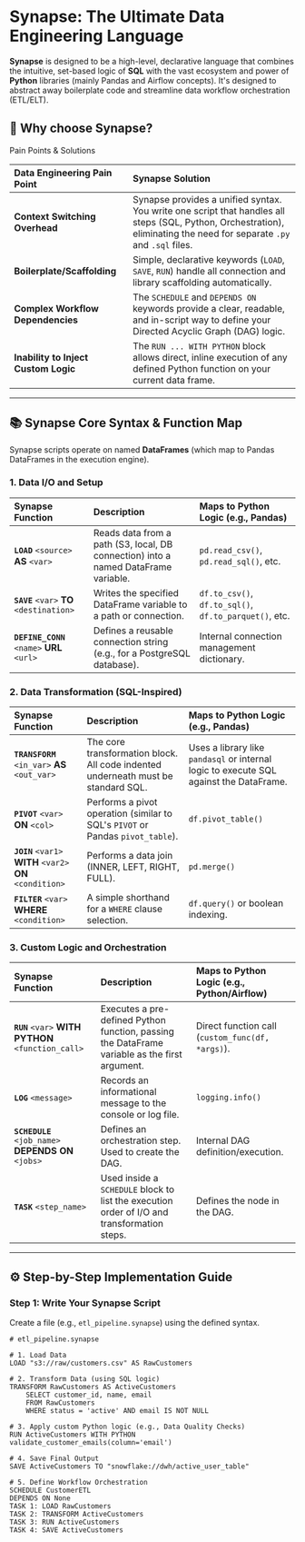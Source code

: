 # Synapse: The Ultimate Data Engineering Language

**Synapse** is designed to be a high-level, declarative language that combines the intuitive, set-based logic of **SQL** with the vast ecosystem and power of **Python** libraries (mainly Pandas and Airflow concepts). It's designed to abstract away boilerplate code and streamline data workflow orchestration (ETL/ELT).

## 🚀 Why choose Synapse? 

Pain Points & Solutions

| Data Engineering Pain Point | Synapse Solution |
| :--- | :--- |
| **Context Switching Overhead** | Synapse provides a unified syntax. You write one script that handles all steps (SQL, Python, Orchestration), eliminating the need for separate `.py` and `.sql` files. |
| **Boilerplate/Scaffolding** | Simple, declarative keywords (`LOAD`, `SAVE`, `RUN`) handle all connection and library scaffolding automatically. |
| **Complex Workflow Dependencies** | The `SCHEDULE` and `DEPENDS ON` keywords provide a clear, readable, and in-script way to define your Directed Acyclic Graph (DAG) logic. |
| **Inability to Inject Custom Logic** | The `RUN ... WITH PYTHON` block allows direct, inline execution of any defined Python function on your current data frame. |

---

## 📚 Synapse Core Syntax & Function Map

Synapse scripts operate on named **DataFrames** (which map to Pandas DataFrames in the execution engine).

### 1. Data I/O and Setup

| Synapse Function | Description | Maps to Python Logic (e.g., Pandas) |
| :--- | :--- | :--- |
| **`LOAD`** `<source>` **AS** `<var>` | Reads data from a path (S3, local, DB connection) into a named DataFrame variable. | `pd.read_csv()`, `pd.read_sql()`, etc. |
| **`SAVE`** `<var>` **TO** `<destination>` | Writes the specified DataFrame variable to a path or connection. | `df.to_csv()`, `df.to_sql()`, `df.to_parquet()`, etc. |
| **`DEFINE_CONN`** `<name>` **URL** `<url>` | Defines a reusable connection string (e.g., for a PostgreSQL database). | Internal connection management dictionary. |

### 2. Data Transformation (SQL-Inspired)

| Synapse Function | Description | Maps to Python Logic (e.g., Pandas) |
| :--- | :--- | :--- |
| **`TRANSFORM`** `<in_var>` **AS** `<out_var>` | The core transformation block. All code indented underneath must be standard SQL. | Uses a library like `pandasql` or internal logic to execute SQL against the DataFrame. |
| **`PIVOT`** `<var>` **ON** `<col>` | Performs a pivot operation (similar to SQL's `PIVOT` or Pandas `pivot_table`). | `df.pivot_table()` |
| **`JOIN`** `<var1>` **WITH** `<var2>` **ON** `<condition>` | Performs a data join (INNER, LEFT, RIGHT, FULL). | `pd.merge()` |
| **`FILTER`** `<var>` **WHERE** `<condition>` | A simple shorthand for a `WHERE` clause selection. | `df.query()` or boolean indexing. |

### 3. Custom Logic and Orchestration

| Synapse Function | Description | Maps to Python Logic (e.g., Python/Airflow) |
| :--- | :--- | :--- |
| **`RUN`** `<var>` **WITH PYTHON** `<function_call>` | Executes a pre-defined Python function, passing the DataFrame variable as the first argument. | Direct function call (`custom_func(df, *args)`). |
| **`LOG`** `<message>` | Records an informational message to the console or log file. | `logging.info()` |
| **`SCHEDULE`** `<job_name>` **DEPENDS ON** `<jobs>` | Defines an orchestration step. Used to create the DAG. | Internal DAG definition/execution. |
| **`TASK`** `<step_name>` | Used inside a `SCHEDULE` block to list the execution order of I/O and transformation steps. | Defines the node in the DAG. |

---

## ⚙️ Step-by-Step Implementation Guide

### Step 1: Write Your Synapse Script

Create a file (e.g., `etl_pipeline.synapse`) using the defined syntax.

```synapse
# etl_pipeline.synapse

# 1. Load Data
LOAD "s3://raw/customers.csv" AS RawCustomers

# 2. Transform Data (using SQL logic)
TRANSFORM RawCustomers AS ActiveCustomers
    SELECT customer_id, name, email
    FROM RawCustomers
    WHERE status = 'active' AND email IS NOT NULL

# 3. Apply custom Python logic (e.g., Data Quality Checks)
RUN ActiveCustomers WITH PYTHON validate_customer_emails(column='email')

# 4. Save Final Output
SAVE ActiveCustomers TO "snowflake://dwh/active_user_table"

# 5. Define Workflow Orchestration
SCHEDULE CustomerETL
DEPENDS ON None
TASK 1: LOAD RawCustomers
TASK 2: TRANSFORM ActiveCustomers
TASK 3: RUN ActiveCustomers
TASK 4: SAVE ActiveCustomers
